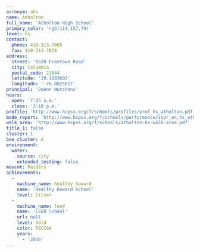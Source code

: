 ```yaml
---
acronym: ahs
name: Atholton
full_name: 'Atholton High School'
primary_color: 'rgb(114,157,79)'
level: hs
contact:
  phone: 410-313-7065
  fax: 410-313-7078
address:
  street: '6520 Freetown Road'
  city: Columbia
  postal_code: 21044
  latitude: '39.1883603'
  longitude: '-76.8825817'
principal: 'JoAnn Hutchens'
hours:
  open: '7:25 a.m.'
  close: '2:10 p.m.'
profile: 'http://www.hcpss.org/f/schools/profiles/prof_hs_atholton.pdf'
msde_report: 'http://www.hcpss.org/f/schools/performance/ispr_en_hs_atholton.pdf'
walk_area: 'http://www.hcpss.org/f/schools/atholton-hs-walk-area.pdf'
title_1: false
cluster: 1
boe_cluster: A
environment:
  water:
    source: city
    extended_testing: false
mascot: Raiders
achievements:
  -
    machine_name: healthy_howard
    name: 'Healthy Howard School'
    level: Silver
  -
    machine_name: leed
    name: 'LEED School'
    url: null
    level: Gold
    color: FECC6A
    years:
      - '2016'
---
```

